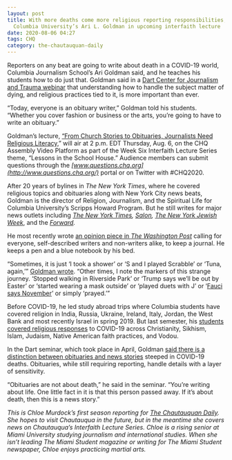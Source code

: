 ```yaml
---
layout: post
title: With more deaths come more religious reporting responsibilities, says
  Columbia University’s Ari L. Goldman in upcoming interfaith lecture
date: 2020-08-06 04:27
tags: CHQ
category: the-chautauquan-daily
---
```

Reporters on any beat are going to write about death in a COVID-19 world, Columbia Journalism School’s Ari Goldman said, and he teaches his students how to do just that. Goldman said in a [Dart Center for Journalism and Trauma webinar](https://medium.com/columbiajourn/documenting-death-obituaries-in-the-time-of-coronavirus-6e914e2c0396) that understanding how to handle the subject matter of dying, and religious practices tied to it, is more important than ever.

“Today, everyone is an obituary writer,” Goldman told his students. “Whether you cover fashion or business or the arts, you’re going to have to write an obituary.”

Goldman’s lecture, [“From Church Stories to Obituaries, Journalists Need Religious Literacy,](https://assembly.chq.org/rebuilding-public-education/videos/from-church-stories-to-obituaries-journalists-need-religious-literacy)” will air at 2 p.m. EDT Thursday, Aug. 6, on the CHQ Assembly Video Platform as part of the Week Six Interfaith Lecture Series theme, “Lessons in the School House.” Audience members can submit questions through the *[www.questions.chq.org](http://www.questions.chq.org/)* portal or on Twitter with #CHQ2020.

After 20 years of bylines in *The New York Times*, where he covered religious topics and obituaries along with New York City news beats, Goldman is the director of Religion, Journalism, and the Spiritual Life for Columbia University’s Scripps Howard Program. But he still writes for major news outlets including *[The New York Times](https://www.nytimes.com/by/ari-l-goldman), [Salon](https://www.salon.com/2000/05/05/cardinal/), [The New York Jewish Week](https://jewishweek.timesofisrael.com/writers/ari-l-goldman/)*, and the *[Forward](https://forward.com/author/ari-l-goldman/).*

He most recently wrote [an opinion piece in *The Washington Post*](https://www.washingtonpost.com/opinions/2020/04/25/write-it-down-keep-pandemic-journal/) calling for everyone, self-described writers and non-writers alike, to keep a journal. He keeps a pen and a blue notebook by his bed.

“Sometimes, it is just ‘I took a shower’ or ‘S and I played Scrabble’ or ‘Tuna, again,’” [Goldman wrote](https://www.washingtonpost.com/opinions/2020/04/25/write-it-down-keep-pandemic-journal/). “Other times, I note the markers of this strange journey. ‘Stopped walking in Riverside Park’ or ‘Trump says we’ll be out by Easter’ or ‘started wearing a mask outside’ or ‘played duets with J’ or ‘[Fauci says November](https://www.cbsnews.com/news/coronavirus-fauci-says-he-cant-guarantee-in-person-voting-in-november-will-be-safe/)’ or simply ‘prayed.’”

Before COVID-19, he led study abroad trips where Columbia students have covered religion in India, Russia, Ukraine, Ireland, Italy, Jordan, the West Bank and most recently Israel in spring 2019. But last semester, his [students covered religious responses](http://coveringreligion.org/54370-2-2-2/the-coping-moment/) to COVID-19 across Christianity, Sikhism, Islam, Judaism, Native American faith practices, and Vodou.

In the Dart seminar, which took place in April, Goldman [said there is a distinction between obituaries and news stories](https://medium.com/columbiajourn/documenting-death-obituaries-in-the-time-of-coronavirus-6e914e2c0396) steeped in COVID-19 deaths. Obituaries, while still requiring reporting, handle details with a layer of sensitivity.

“Obituaries are not about death,” he said in the seminar. “You’re writing about life. One little fact in it is that this person passed away. If it’s about death, then this is a news story.”

*This is Chloe Murdock’s first season reporting for [The Chautauquan Daily](https://chqdaily.com/author/cmurdock/). She hopes to visit Chautauqua in the future, but in the meantime she covers news on Chautauqua’s Interfaith Lecture Series. Chloe is a rising senior at Miami University studying journalism and international studies. When she isn’t leading The Miami Student magazine or writing for The Miami Student newspaper, Chloe enjoys practicing martial arts.*
